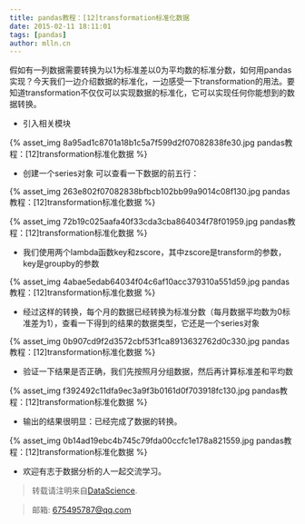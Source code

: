 ```yaml
---
title: pandas教程：[12]transformation标准化数据
date: 2015-02-11 18:11:01
tags: [pandas]
author: mlln.cn
---
```

假如有一列数据需要转换为以1为标准差以0为平均数的标准分数，如何用pandas实现？今天我们一边介绍数据的标准化，一边感受一下transformation的用法。要知道transformation不仅仅可以实现数据的标准化，它可以实现任何你能想到的数据转换。

- 引入相关模块

{% asset_img 8a95ad1c8701a18b1c5a7f599d2f07082838fe30.jpg pandas教程：[12]transformation标准化数据 %}

- 创建一个series对象
可以查看一下数据的前五行：

{% asset_img 263e802f07082838bfbcb102bb99a9014c08f130.jpg pandas教程：[12]transformation标准化数据 %}

{% asset_img 72b19c025aafa40f33cda3cba864034f78f01959.jpg pandas教程：[12]transformation标准化数据 %}

- 我们使用两个lambda函数key和zscore，其中zscore是transform的参数，key是groupby的参数

{% asset_img 4abae5edab64034f04c6af10acc379310a551d59.jpg pandas教程：[12]transformation标准化数据 %}

- 经过这样的转换，每个月的数据已经转换为标准分数（每月数据平均数为0标准差为1），查看一下得到的结果的数据类型，它还是一个series对象

{% asset_img 0b907cd9f2d3572cbf53f1ca8913632762d0c330.jpg pandas教程：[12]transformation标准化数据 %}

- 验证一下结果是否正确，我们先按照月分组数据，然后再计算标准差和平均数

{% asset_img f392492c11dfa9ec3a9f3b0161d0f703918fc130.jpg pandas教程：[12]transformation标准化数据 %}

- 输出的结果很明显：已经完成了数据的转换。

{% asset_img 0b14ad19ebc4b745c79fda00ccfc1e178a821559.jpg pandas教程：[12]transformation标准化数据 %}

- 欢迎有志于数据分析的人一起交流学习。

> 转载请注明来自[DataScience](http://mlln.cn).

> 邮箱: 675495787@qq.com 
